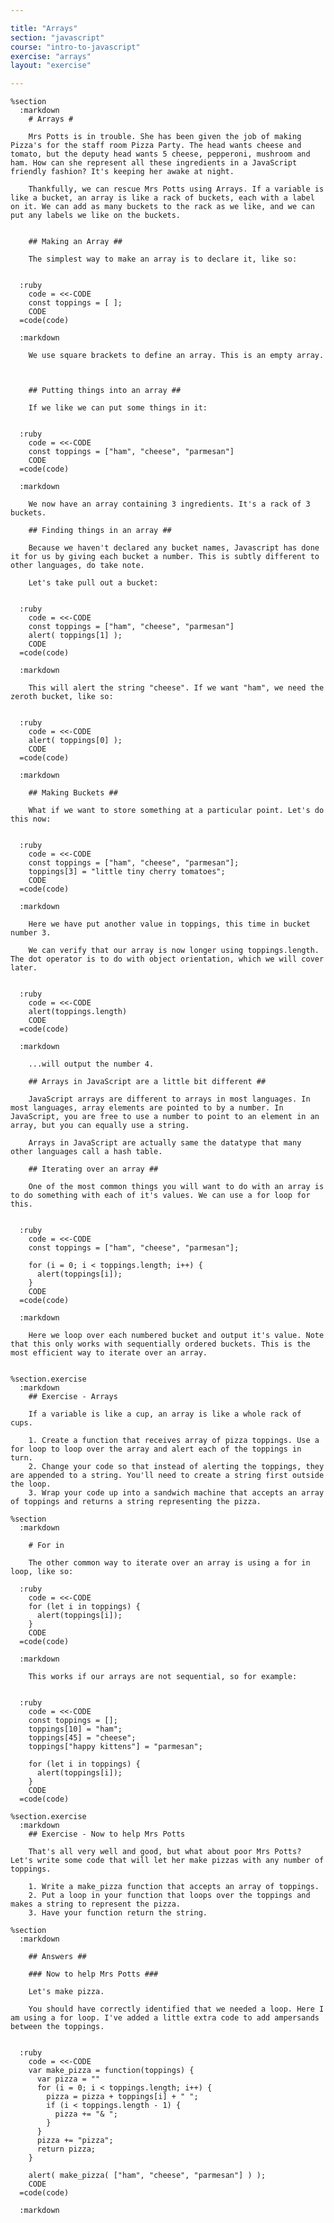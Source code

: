```yaml
---

title: "Arrays"
section: "javascript"
course: "intro-to-javascript"
exercise: "arrays"
layout: "exercise"

---
```


    %section
      :markdown
        # Arrays #

        Mrs Potts is in trouble. She has been given the job of making Pizza's for the staff room Pizza Party. The head wants cheese and tomato, but the deputy head wants 5 cheese, pepperoni, mushroom and ham. How can she represent all these ingredients in a JavaScript friendly fashion? It's keeping her awake at night.

        Thankfully, we can rescue Mrs Potts using Arrays. If a variable is like a bucket, an array is like a rack of buckets, each with a label on it. We can add as many buckets to the rack as we like, and we can put any labels we like on the buckets.


        ## Making an Array ##

        The simplest way to make an array is to declare it, like so:


      :ruby
        code = <<-CODE
        const toppings = [ ];
        CODE
      =code(code)

      :markdown

        We use square brackets to define an array. This is an empty array.



        ## Putting things into an array ##

        If we like we can put some things in it:


      :ruby
        code = <<-CODE
        const toppings = ["ham", "cheese", "parmesan"]
        CODE
      =code(code)

      :markdown

        We now have an array containing 3 ingredients. It's a rack of 3 buckets.

        ## Finding things in an array ##

        Because we haven't declared any bucket names, Javascript has done it for us by giving each bucket a number. This is subtly different to other languages, do take note.

        Let's take pull out a bucket:


      :ruby
        code = <<-CODE
        const toppings = ["ham", "cheese", "parmesan"]
        alert( toppings[1] );
        CODE
      =code(code)

      :markdown

        This will alert the string "cheese". If we want "ham", we need the zeroth bucket, like so:


      :ruby
        code = <<-CODE
        alert( toppings[0] );
        CODE
      =code(code)

      :markdown

        ## Making Buckets ##

        What if we want to store something at a particular point. Let's do this now:


      :ruby
        code = <<-CODE
        const toppings = ["ham", "cheese", "parmesan"];
        toppings[3] = "little tiny cherry tomatoes";
        CODE
      =code(code)

      :markdown

        Here we have put another value in toppings, this time in bucket number 3.

        We can verify that our array is now longer using toppings.length. The dot operator is to do with object orientation, which we will cover later.


      :ruby
        code = <<-CODE
        alert(toppings.length)
        CODE
      =code(code)

      :markdown

        ...will output the number 4.

        ## Arrays in JavaScript are a little bit different ##

        JavaScript arrays are different to arrays in most languages. In most languages, array elements are pointed to by a number. In JavaScript, you are free to use a number to point to an element in an array, but you can equally use a string.

        Arrays in JavaScript are actually same the datatype that many other languages call a hash table.

        ## Iterating over an array ##

        One of the most common things you will want to do with an array is to do something with each of it's values. We can use a for loop for this.


      :ruby
        code = <<-CODE
        const toppings = ["ham", "cheese", "parmesan"];

        for (i = 0; i < toppings.length; i++) {
          alert(toppings[i]);
        }
        CODE
      =code(code)

      :markdown

        Here we loop over each numbered bucket and output it's value. Note that this only works with sequentially ordered buckets. This is the most efficient way to iterate over an array.


    %section.exercise
      :markdown
        ## Exercise - Arrays

        If a variable is like a cup, an array is like a whole rack of cups.

        1. Create a function that receives array of pizza toppings. Use a for loop to loop over the array and alert each of the toppings in turn.
        2. Change your code so that instead of alerting the toppings, they are appended to a string. You'll need to create a string first outside the loop.
        3. Wrap your code up into a sandwich machine that accepts an array of toppings and returns a string representing the pizza.

    %section
      :markdown

        # For in

        The other common way to iterate over an array is using a for in loop, like so:

      :ruby
        code = <<-CODE
        for (let i in toppings) {
          alert(toppings[i]);
        }
        CODE
      =code(code)

      :markdown

        This works if our arrays are not sequential, so for example:


      :ruby
        code = <<-CODE
        const toppings = [];
        toppings[10] = "ham";
        toppings[45] = "cheese";
        toppings["happy kittens"] = "parmesan";

        for (let i in toppings) {
          alert(toppings[i]);
        }
        CODE
      =code(code)

    %section.exercise
      :markdown
        ## Exercise - Now to help Mrs Potts

        That's all very well and good, but what about poor Mrs Potts? Let's write some code that will let her make pizzas with any number of toppings.

        1. Write a make_pizza function that accepts an array of toppings.
        2. Put a loop in your function that loops over the toppings and makes a string to represent the pizza.
        3. Have your function return the string.

    %section
      :markdown

        ## Answers ##

        ### Now to help Mrs Potts ###

        Let's make pizza.

        You should have correctly identified that we needed a loop. Here I am using a for loop. I've added a little extra code to add ampersands between the toppings.


      :ruby
        code = <<-CODE
        var make_pizza = function(toppings) {
          var pizza = ""
          for (i = 0; i < toppings.length; i++) {
            pizza = pizza + toppings[i] + " ";
            if (i < toppings.length - 1) {
              pizza += "& ";
            }
          }
          pizza += "pizza";
          return pizza;
        }

        alert( make_pizza( ["ham", "cheese", "parmesan"] ) );
        CODE
      =code(code)

      :markdown
